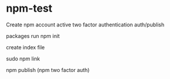 # npm-test

Create npm account active two factor authentication auth/publish

packages run npm init 

create index file 

sudo npm link

npm publish (npm two factor auth)
